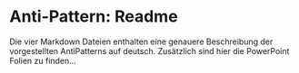 Anti-Pattern: Readme
===================

Die vier Markdown Dateien enthalten eine genauere Beschreibung der vorgestellten AntiPatterns auf deutsch.
Zusätzlich sind hier die PowerPoint Folien zu finden...
